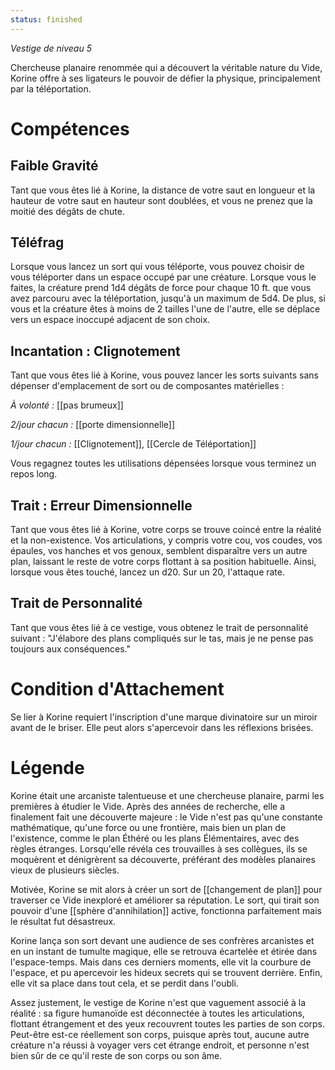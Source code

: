 ```yaml
---
status: finished
---
```

*Vestige de niveau 5*

Chercheuse planaire renommée qui a découvert la véritable nature du Vide, Korine offre à ses ligateurs le pouvoir de défier la physique, principalement par la téléportation.

# Compétences

## Faible Gravité
Tant que vous êtes lié à Korine, la distance de votre saut en longueur et la hauteur de votre saut en hauteur sont doublées, et vous ne prenez que la moitié des dégâts de chute.

## Téléfrag
Lorsque vous lancez un sort qui vous téléporte, vous pouvez choisir de vous téléporter dans un espace occupé par une créature. Lorsque vous le faites, la créature prend 1d4 dégâts de force pour chaque 10 ft. que vous avez parcouru avec la téléportation, jusqu'à un maximum de 5d4. De plus, si vous et la créature êtes à moins de 2 tailles l'une de l'autre, elle se déplace vers un espace inoccupé adjacent de son choix.

## Incantation : Clignotement
Tant que vous êtes lié à Korine, vous pouvez lancer les sorts suivants sans dépenser d'emplacement de sort ou de composantes matérielles :

*À volonté :* [[pas brumeux]]

*2/jour chacun :* [[porte dimensionnelle]]

*1/jour chacun :* [[Clignotement]], [[Cercle de Téléportation]]

Vous regagnez toutes les utilisations dépensées lorsque vous terminez un repos long.

## Trait : Erreur Dimensionnelle
Tant que vous êtes lié à Korine, votre corps se trouve coincé entre la réalité et la non-existence. Vos articulations, y compris votre cou, vos coudes, vos épaules, vos hanches et vos genoux, semblent disparaître vers un autre plan, laissant le reste de votre corps flottant à sa position habituelle. Ainsi, lorsque vous êtes touché, lancez un d20. Sur un 20, l'attaque rate.

## Trait de Personnalité
Tant que vous êtes lié à ce vestige, vous obtenez le trait de personnalité suivant : "J'élabore des plans compliqués sur le tas, mais je ne pense pas toujours aux conséquences."

# Condition d'Attachement
Se lier à Korine requiert l'inscription d'une marque divinatoire sur un miroir avant de le briser. Elle peut alors s'apercevoir dans les réflexions brisées.

# Légende
Korine était une arcaniste talentueuse et une chercheuse planaire, parmi les premières à étudier le Vide. Après des années de recherche, elle a finalement fait une découverte majeure : le Vide n'est pas qu'une constante mathématique, qu'une force ou une frontière, mais bien un plan de l'existence, comme le plan Éthéré ou les plans Élémentaires, avec des règles étranges. Lorsqu'elle révéla ces trouvailles à ses collègues, ils se moquèrent et dénigrèrent sa découverte, préférant des modèles planaires vieux de plusieurs siècles.

Motivée, Korine se mit alors à créer un sort de [[changement de plan]] pour traverser ce Vide inexploré et améliorer sa réputation. Le sort, qui tirait son pouvoir d'une [[sphère d'annihilation]] active, fonctionna parfaitement mais le résultat fut désastreux.

Korine lança son sort devant une audience de ses confrères arcanistes et en un instant de tumulte magique, elle se retrouva écartelée et étirée dans l'espace-temps. Mais dans ces derniers moments, elle vit la courbure de l'espace, et pu apercevoir les hideux secrets qui se trouvent derrière. Enfin, elle vit sa place dans tout cela, et se perdit dans l'oubli.

Assez justement, le vestige de Korine n'est que vaguement associé à la réalité : sa figure humanoïde est déconnectée à toutes les articulations, flottant étrangement et des yeux recouvrent toutes les parties de son corps. Peut-être est-ce réellement son corps, puisque après tout, aucune autre créature n'a réussi à voyager vers cet étrange endroit, et personne n'est bien sûr de ce qu'il reste de son corps ou son âme.

